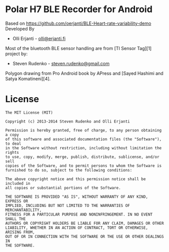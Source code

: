 Polar H7 BLE Recorder for Android
============

Based on https://github.com/oerjanti/BLE-Heart-rate-variability-demo Developed By

* Olli Erjanti - <olli@erjanti.fi>

Most of the bluetooth BLE sensor handling are from [TI Sensor Tag][1] project by:
* Steven Rudenko - <steven.rudenko@gmail.com>

Polygon drawing from Pro Android book by APress and [Sayed Hashimi and Satya Komatineni][4]. 

License
=======
```
The MIT License (MIT)

Copyright (c) 2013-2014 Steven Rudenko and Olli Erjanti

Permission is hereby granted, free of charge, to any person obtaining a copy
of this software and associated documentation files (the "Software"), to deal
in the Software without restriction, including without limitation the rights
to use, copy, modify, merge, publish, distribute, sublicense, and/or sell
copies of the Software, and to permit persons to whom the Software is
furnished to do so, subject to the following conditions:

The above copyright notice and this permission notice shall be included in
all copies or substantial portions of the Software.

THE SOFTWARE IS PROVIDED "AS IS", WITHOUT WARRANTY OF ANY KIND, EXPRESS OR
IMPLIED, INCLUDING BUT NOT LIMITED TO THE WARRANTIES OF MERCHANTABILITY,
FITNESS FOR A PARTICULAR PURPOSE AND NONINFRINGEMENT. IN NO EVENT SHALL THE
AUTHORS OR COPYRIGHT HOLDERS BE LIABLE FOR ANY CLAIM, DAMAGES OR OTHER
LIABILITY, WHETHER IN AN ACTION OF CONTRACT, TORT OR OTHERWISE, ARISING FROM,
OUT OF OR IN CONNECTION WITH THE SOFTWARE OR THE USE OR OTHER DEALINGS IN
THE SOFTWARE.
```
